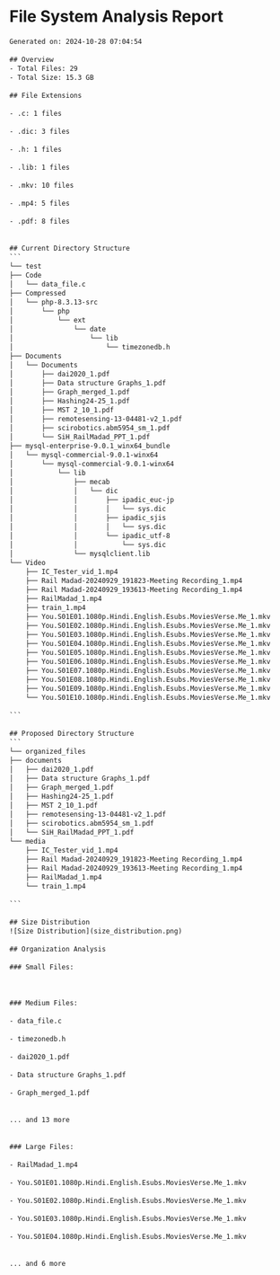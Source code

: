 # File System Analysis Report
    Generated on: 2024-10-28 07:04:54

    ## Overview
    - Total Files: 29
    - Total Size: 15.3 GB

    ## File Extensions
    
    - .c: 1 files
    
    - .dic: 3 files
    
    - .h: 1 files
    
    - .lib: 1 files
    
    - .mkv: 10 files
    
    - .mp4: 5 files
    
    - .pdf: 8 files
    

    ## Current Directory Structure
    ```
    └── test
    ├── Code
    │   └── data_file.c
    ├── Compressed
    │   └── php-8.3.13-src
    │       └── php
    │           └── ext
    │               └── date
    │                   └── lib
    │                       └── timezonedb.h
    ├── Documents
    │   └── Documents
    │       ├── dai2020_1.pdf
    │       ├── Data structure Graphs_1.pdf
    │       ├── Graph_merged_1.pdf
    │       ├── Hashing24-25_1.pdf
    │       ├── MST 2_10_1.pdf
    │       ├── remotesensing-13-04481-v2_1.pdf
    │       ├── scirobotics.abm5954_sm_1.pdf
    │       └── SiH_RailMadad_PPT_1.pdf
    ├── mysql-enterprise-9.0.1_winx64_bundle
    │   └── mysql-commercial-9.0.1-winx64
    │       └── mysql-commercial-9.0.1-winx64
    │           └── lib
    │               ├── mecab
    │               │   └── dic
    │               │       ├── ipadic_euc-jp
    │               │       │   └── sys.dic
    │               │       ├── ipadic_sjis
    │               │       │   └── sys.dic
    │               │       └── ipadic_utf-8
    │               │           └── sys.dic
    │               └── mysqlclient.lib
    └── Video
        ├── IC_Tester_vid_1.mp4
        ├── Rail Madad-20240929_191823-Meeting Recording_1.mp4
        ├── Rail Madad-20240929_193613-Meeting Recording_1.mp4
        ├── RailMadad_1.mp4
        ├── train_1.mp4
        ├── You.S01E01.1080p.Hindi.English.Esubs.MoviesVerse.Me_1.mkv
        ├── You.S01E02.1080p.Hindi.English.Esubs.MoviesVerse.Me_1.mkv
        ├── You.S01E03.1080p.Hindi.English.Esubs.MoviesVerse.Me_1.mkv
        ├── You.S01E04.1080p.Hindi.English.Esubs.MoviesVerse.Me_1.mkv
        ├── You.S01E05.1080p.Hindi.English.Esubs.MoviesVerse.Me_1.mkv
        ├── You.S01E06.1080p.Hindi.English.Esubs.MoviesVerse.Me_1.mkv
        ├── You.S01E07.1080p.Hindi.English.Esubs.MoviesVerse.Me_1.mkv
        ├── You.S01E08.1080p.Hindi.English.Esubs.MoviesVerse.Me_1.mkv
        ├── You.S01E09.1080p.Hindi.English.Esubs.MoviesVerse.Me_1.mkv
        └── You.S01E10.1080p.Hindi.English.Esubs.MoviesVerse.Me_1.mkv

    ```

    ## Proposed Directory Structure
    ```
    └── organized_files
    ├── documents
    │   ├── dai2020_1.pdf
    │   ├── Data structure Graphs_1.pdf
    │   ├── Graph_merged_1.pdf
    │   ├── Hashing24-25_1.pdf
    │   ├── MST 2_10_1.pdf
    │   ├── remotesensing-13-04481-v2_1.pdf
    │   ├── scirobotics.abm5954_sm_1.pdf
    │   └── SiH_RailMadad_PPT_1.pdf
    └── media
        ├── IC_Tester_vid_1.mp4
        ├── Rail Madad-20240929_191823-Meeting Recording_1.mp4
        ├── Rail Madad-20240929_193613-Meeting Recording_1.mp4
        ├── RailMadad_1.mp4
        └── train_1.mp4

    ```

    ## Size Distribution
    ![Size Distribution](size_distribution.png)

    ## Organization Analysis
    
    ### Small Files:
    
    
    
    ### Medium Files:
    
    - data_file.c
    
    - timezonedb.h
    
    - dai2020_1.pdf
    
    - Data structure Graphs_1.pdf
    
    - Graph_merged_1.pdf
    
    
    ... and 13 more
    
    
    ### Large Files:
    
    - RailMadad_1.mp4
    
    - You.S01E01.1080p.Hindi.English.Esubs.MoviesVerse.Me_1.mkv
    
    - You.S01E02.1080p.Hindi.English.Esubs.MoviesVerse.Me_1.mkv
    
    - You.S01E03.1080p.Hindi.English.Esubs.MoviesVerse.Me_1.mkv
    
    - You.S01E04.1080p.Hindi.English.Esubs.MoviesVerse.Me_1.mkv
    
    
    ... and 6 more
    
    
    